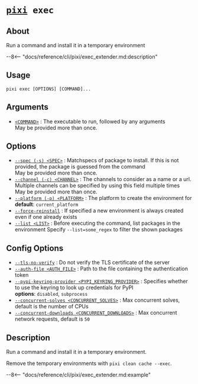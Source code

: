 <!--- This file is autogenerated. Do not edit manually! -->
# <code>[pixi](../pixi.md) exec</code>

## About
Run a command and install it in a temporary environment

--8<-- "docs/reference/cli/pixi/exec_extender.md:description"

## Usage
```
pixi exec [OPTIONS] [COMMAND]...
```

## Arguments
- <a id="arg-<COMMAND>" href="#arg-<COMMAND>">`<COMMAND>`</a>
:  The executable to run, followed by any arguments
<br>May be provided more than once.

## Options
- <a id="arg---spec" href="#arg---spec">`--spec (-s) <SPEC>`</a>
:  Matchspecs of package to install. If this is not provided, the package is guessed from the command
<br>May be provided more than once.
- <a id="arg---channel" href="#arg---channel">`--channel (-c) <CHANNEL>`</a>
:  The channels to consider as a name or a url. Multiple channels can be specified by using this field multiple times
<br>May be provided more than once.
- <a id="arg---platform" href="#arg---platform">`--platform (-p) <PLATFORM>`</a>
:  The platform to create the environment for
<br>**default**: `current_platform`
- <a id="arg---force-reinstall" href="#arg---force-reinstall">`--force-reinstall`</a>
:  If specified a new environment is always created even if one already exists
- <a id="arg---list" href="#arg---list">`--list <LIST>`</a>
:  Before executing the command, list packages in the environment Specify `--list=some_regex` to filter the shown packages

## Config Options
- <a id="arg---tls-no-verify" href="#arg---tls-no-verify">`--tls-no-verify`</a>
:  Do not verify the TLS certificate of the server
- <a id="arg---auth-file" href="#arg---auth-file">`--auth-file <AUTH_FILE>`</a>
:  Path to the file containing the authentication token
- <a id="arg---pypi-keyring-provider" href="#arg---pypi-keyring-provider">`--pypi-keyring-provider <PYPI_KEYRING_PROVIDER>`</a>
:  Specifies whether to use the keyring to look up credentials for PyPI
<br>**options**: `disabled`, `subprocess`
- <a id="arg---concurrent-solves" href="#arg---concurrent-solves">`--concurrent-solves <CONCURRENT_SOLVES>`</a>
:  Max concurrent solves, default is the number of CPUs
- <a id="arg---concurrent-downloads" href="#arg---concurrent-downloads">`--concurrent-downloads <CONCURRENT_DOWNLOADS>`</a>
:  Max concurrent network requests, default is `50`

## Description
Run a command and install it in a temporary environment.

Remove the temporary environments with `pixi clean cache --exec`.


--8<-- "docs/reference/cli/pixi/exec_extender.md:example"
